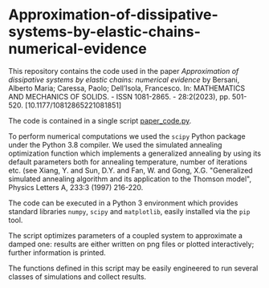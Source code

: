# Approximation-of-dissipative-systems-by-elastic-chains-numerical-evidence

This repository contains the code used in the paper *Approximation of dissipative systems by elastic chains: numerical evidence* by Bersani, Alberto Maria; Caressa, Paolo; Dell’Isola, Francesco. In: MATHEMATICS AND MECHANICS OF SOLIDS. - ISSN 1081-2865. - 28:2(2023), pp. 501-520. [10.1177/10812865221081851]

The code is contained in a single script [paper_code.py](paper_code.py).

To perform numerical computations we used the `scipy` Python package under the Python 3.8 compiler.
We used the simulated annealing optimization function which implements a generalized annealing
by using its default parameters both for annealing temperature, number of iterations etc.
(see Xiang, Y. and Sun, D.Y. and Fan, W. and Gong, X.G.
"Generalized simulated annealing algorithm and its application to the Thomson model",
Physics Letters A, 233:3 (1997) 216-220.

The code can be executed in a Python 3 environment which provides standard libraries `numpy`, `scipy` and `matplotlib`,
easily installed via the `pip` tool.

The script optimizes parameters of a coupled system to approximate a damped one:
results are either written on png files or plotted interactively;
further information is printed.

The functions defined in this script may be easily engineered to run several classes of simulations and collect results.
